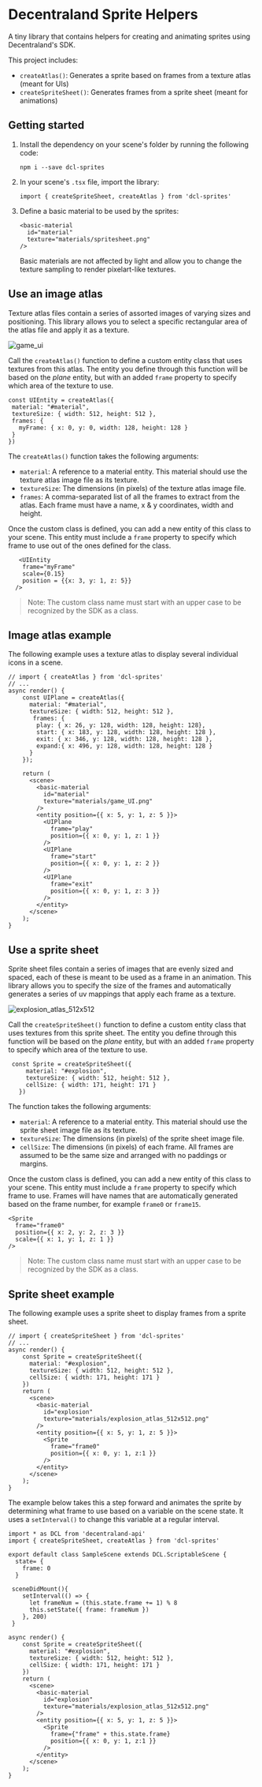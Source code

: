 # Decentraland Sprite Helpers

A tiny library that contains helpers for creating and animating sprites using Decentraland's SDK.

This project includes:

- `createAtlas()`: Generates a sprite based on frames from a texture atlas (meant for UIs)
- `createSpriteSheet()`: Generates frames from a sprite sheet (meant for animations)

## Getting started

1)  Install the dependency on your scene's folder by running the following code:

    `npm i --save dcl-sprites`

2) In your scene's `.tsx` file, import the library:

    `import { createSpriteSheet, createAtlas } from 'dcl-sprites'`

3) Define a basic material to be used by the sprites:

    ```tsx
    <basic-material
      id="material"
      texture="materials/spritesheet.png"
    />
    ```

    Basic materials are not affected by light and allow you to change the texture sampling to render pixelart-like textures.

## Use an image atlas

Texture atlas files contain a series of assorted images of varying sizes and positioning. This library allows you to select a specific rectangular area of the atlas file and apply it as a texture.

![game_ui](https://user-images.githubusercontent.com/3507907/46106671-c4cce500-c1af-11e8-845b-eb76b14a467c.png)

Call the `createAtlas()` function to define a custom entity class that uses textures from this atlas. The entity you define through this function will be based on the _plane_ entity, but with an added `frame` property to specify which area of the texture to use.

 ```tsx
const UIEntity = createAtlas({
  material: "#material",
  textureSize: { width: 512, height: 512 },
  frames: {
    myFrame: { x: 0, y: 0, width: 128, height: 128 }
  }
})
```

The `createAtlas()` function takes the following arguments:

- `material`: A reference to a material entity. This material should use the texture atlas image file as its texture.
- `textureSize`: The dimensions (in pixels) of the texture atlas image file.
- `frames`: A comma-separated list of all the frames to extract from the atlas. Each frame must have a name, x & y coordinates, width and height.

Once the custom class is defined, you can add a new entity of this class to your scene. This entity must include a `frame` property to specify which frame to use out of the ones defined for the class.


```tsx
   <UIEntity
    frame="myFrame"
    scale={0.15}
    position = {{x: 3, y: 1, z: 5}}
  />
```

> Note: The custom class name must start with an upper case to be recognized by the SDK as a class.

## Image atlas example


The following example uses a texture atlas to display several individual icons in a scene.


```tsx
// import { createAtlas } from 'dcl-sprites'
// ...
async render() {
    const UIPlane = createAtlas({
      material: "#material",
      textureSize: { width: 512, height: 512 },
       frames: {
        play: { x: 26, y: 128, width: 128, height: 128},
        start: { x: 183, y: 128, width: 128, height: 128 },
        exit: { x: 346, y: 128, width: 128, height: 128 },
        expand:{ x: 496, y: 128, width: 128, height: 128 }
      }
    });

    return (
      <scene>
        <basic-material
          id="material"
          texture="materials/game_UI.png"
        />
        <entity position={{ x: 5, y: 1, z: 5 }}>
          <UIPlane
            frame="play"
            position={{ x: 0, y: 1, z: 1 }}
          />
          <UIPlane
            frame="start"
            position={{ x: 0, y: 1, z: 2 }}
          />
          <UIPlane
            frame="exit"
            position={{ x: 0, y: 1, z: 3 }}
          />
        </entity>
      </scene>
    );
}
```

## Use a sprite sheet

Sprite sheet files contain a series of images that are evenly sized and spaced, each of these is meant to be used as a frame in an animation. This library allows you to specify the size of the frames and automatically generates a series of uv mappings that apply each frame as a texture.

![explosion_atlas_512x512](https://user-images.githubusercontent.com/3507907/46106673-c72f3f00-c1af-11e8-9886-75eeadd12faf.png)

Call the `createSpriteSheet()` function to define a custom entity class that uses textures from this sprite sheet. The entity you define through this function will be based on the _plane_ entity, but with an added `frame` property to specify which area of the texture to use.

 ```tsx
  const Sprite = createSpriteSheet({
      material: "#explosion",
      textureSize: { width: 512, height: 512 },
      cellSize: { width: 171, height: 171 }
    })
```

The function takes the following arguments:

- `material`: A reference to a material entity. This material should use the sprite sheet image file as its texture.
- `textureSize`: The dimensions (in pixels) of the sprite sheet image file.
- `cellSize`: The dimensions (in pixels) of each frame. All frames are assumed to be the same size and arranged with no paddings or margins.

Once the custom class is defined, you can add a new entity of this class to your scene. This entity must include a `frame` property to specify which frame to use. Frames will have names that are automatically generated based on the frame number, for example `frame0` or `frame15`.


```tsx
<Sprite
  frame="frame0"
  position={{ x: 2, y: 2, z: 3 }}
  scale={{ x: 1, y: 1, z: 1 }}
/>
```
> Note: The custom class name must start with an upper case to be recognized by the SDK as a class.


## Sprite sheet example

The following example uses a sprite sheet to display frames from a sprite sheet.

```tsx
// import { createSpriteSheet } from 'dcl-sprites'
// ...
async render() {
    const Sprite = createSpriteSheet({
      material: "#explosion",
      textureSize: { width: 512, height: 512 },
      cellSize: { width: 171, height: 171 }
    })
    return (
      <scene>
        <basic-material
          id="explosion"
          texture="materials/explosion_atlas_512x512.png"
        /> 
        <entity position={{ x: 5, y: 1, z: 5 }}>
          <Sprite
            frame="frame0"
            position={{ x: 0, y: 1, z:1 }}
          />
        </entity>
      </scene>
    );
}
```

The example below takes this a step forward and animates the sprite by determining what frame to use based on a variable on the scene state. It uses a `setInterval()` to change this variable at a regular interval.


```tsx
import * as DCL from 'decentraland-api'
import { createSpriteSheet, createAtlas } from 'dcl-sprites'

export default class SampleScene extends DCL.ScriptableScene {
  state= {
    frame: 0
  }

 sceneDidMount(){
    setInterval(() => {
      let frameNum = (this.state.frame += 1) % 8
      this.setState({ frame: frameNum })
    }, 200)
 }

async render() {
    const Sprite = createSpriteSheet({
      material: "#explosion",
      textureSize: { width: 512, height: 512 },
      cellSize: { width: 171, height: 171 }
    })
    return (
      <scene>
        <basic-material
          id="explosion"
          texture="materials/explosion_atlas_512x512.png"
        /> 
        <entity position={{ x: 5, y: 1, z: 5 }}>
          <Sprite
            frame={"frame" + this.state.frame}
            position={{ x: 0, y: 1, z:1 }}
          />
        </entity>
      </scene>
    );
}
```
